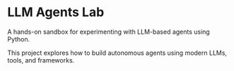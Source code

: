 # LLM Agents Lab

A hands-on sandbox for experimenting with LLM-based agents using Python.

This project explores how to build autonomous agents using modern LLMs, tools, and frameworks.
